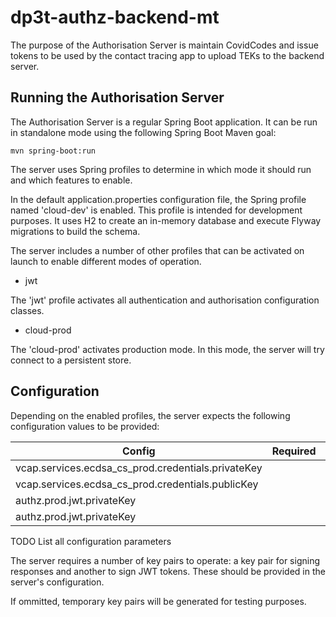 # dp3t-authz-backend-mt 

The purpose of the Authorisation Server is maintain CovidCodes and issue tokens to be used by the contact tracing app to upload TEKs to the backend server.

## Running the Authorisation Server

The Authorisation Server is a regular Spring Boot application. It can be run in standalone mode using the following Spring Boot Maven goal:

```
mvn spring-boot:run
```

The server uses Spring profiles to determine in which mode it should run and which features to enable.

In the default application.properties configuration file, the Spring profile named 'cloud-dev' is enabled. This profile is intended for development purposes. It uses H2 to create an in-memory database and execute Flyway migrations to build the schema.

The server includes a number of other profiles that can be activated on launch to enable different modes of operation.

- jwt

The 'jwt' profile activates all authentication and authorisation configuration classes.

- cloud-prod

The 'cloud-prod' activates production mode. In this mode, the server will try connect to a persistent store.

## Configuration

Depending on the enabled profiles, the server expects the following configuration values to be provided:

| Config | Required | Default |
| ----------- | ----------- | ----------- |
| vcap.services.ecdsa_cs_prod.credentials.privateKey |
| vcap.services.ecdsa_cs_prod.credentials.publicKey |
| authz.prod.jwt.privateKey |
| authz.prod.jwt.privateKey |

TODO List all configuration parameters

The server requires a number of key pairs to operate: a key pair for signing responses and another to sign JWT tokens. These should be provided in the server's configuration. 

If ommitted, temporary key pairs will be generated for testing purposes.

